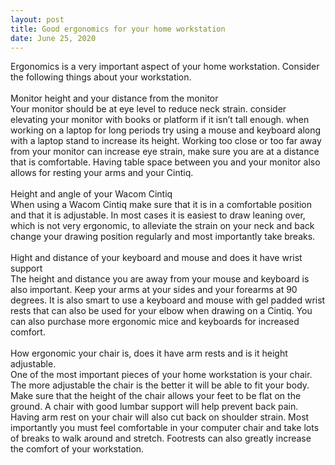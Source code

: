 ```yaml
---
layout: post
title: Good ergonomics for your home workstation
date: June 25, 2020
--- 
```

Ergonomics is a very important aspect of your home workstation.  Consider the following things about your workstation.  
<br>
Monitor height and your distance from the monitor  
Your monitor should be at eye level to reduce neck strain.  consider elevating your monitor with books or platform if it isn’t tall enough.  when working on a laptop for long periods try using a mouse and keyboard along with a laptop stand to increase its height.   Working too close or too far away from your monitor can increase eye strain, make sure you are at a distance that is comfortable.  Having table space between you and your monitor also allows for resting your arms and your Cintiq.   
<br>
Height and angle of your Wacom Cintiq 
<br>
When using a Wacom Cintiq make sure that it is in a comfortable position and that it is adjustable.  In most cases it is easiest to draw leaning over, which is not very ergonomic, to alleviate the strain on your neck and back change your drawing position regularly and most importantly take breaks.  
<br>
Hight and distance of your keyboard and mouse and does it have wrist support 
<br>
The height and distance you are away from your mouse and keyboard is also important.  Keep your arms at your sides and your forearms at 90 degrees.  It is also smart to use a keyboard and mouse with gel padded wrist rests that can also be used for your elbow when drawing on a Cintiq.  You can also purchase more ergonomic mice and keyboards for increased comfort.  
<br>
How ergonomic your chair is, does it have arm rests and is it height adjustable.   
One of the most important pieces of your home workstation is your chair.  The more adjustable the chair is the better it will be able to fit your body.  Make sure that the height of the chair allows your feet to be flat on the ground.  A chair with good lumbar support will help prevent back pain.  Having arm rest on your chair will also cut back on shoulder strain.   Most importantly you must feel comfortable in your computer chair and take lots of breaks to walk around and stretch.  Footrests can also greatly increase the comfort of your workstation. 

